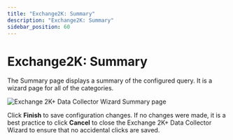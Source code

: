 ```yaml
---
title: "Exchange2K: Summary"
description: "Exchange2K: Summary"
sidebar_position: 60
---
```


# Exchange2K: Summary

The Summary page displays a summary of the configured query. It is a wizard page for all of the
categories.

![Exchange 2K+ Data Collector Wizard Summary page](/img/product_docs/accessanalyzer/12.0/admin/datacollector/exchange2k/summary.webp)

Click **Finish** to save configuration changes. If no changes were made, it is a best practice to
click **Cancel** to close the Exchange 2K+ Data Collector Wizard to ensure that no accidental clicks
are saved.
